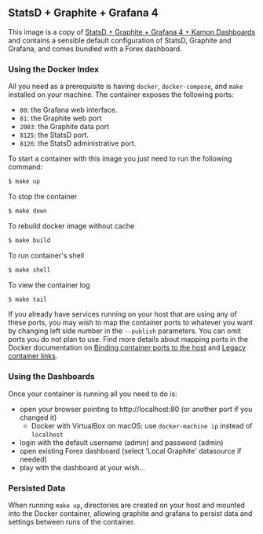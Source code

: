 StatsD + Graphite + Grafana 4
-----------------------------

This image is a copy of [StatsD + Graphite + Grafana 4 + Kamon Dashboards](https://github.com/kamon-io/docker-grafana-graphite)
 and contains a sensible default configuration of StatsD, Graphite and Grafana, and comes bundled with a Forex dashboard.


### Using the Docker Index ###

All you need as a prerequisite is having `docker`, `docker-compose`, and `make` installed on your machine.
The container exposes the following ports:

- `80`: the Grafana web interface.
- `81`: the Graphite web port
- `2003`: the Graphite data port
- `8125`: the StatsD port.
- `8126`: the StatsD administrative port.

To start a container with this image you just need to run the following command:

```bash
$ make up
```

To stop the container
```bash
$ make down
```

To rebuild docker image without cache
```bash
$ make build
```

To run container's shell
```bash
$ make shell
```

To view the container log
```bash
$ make tail
```

If you already have services running on your host that are using any of these ports,
you may wish to map the container ports to whatever you want by changing left side number
in the `--publish` parameters. You can omit ports you do not plan to use.
Find more details about mapping ports in the Docker documentation on
[Binding container ports to the host](https://docs.docker.com/engine/userguide/networking/default_network/binding/)
and [Legacy container links](https://docs.docker.com/engine/userguide/networking/default_network/dockerlinks/).

### Using the Dashboards ###

Once your container is running all you need to do is:

- open your browser pointing to http://localhost:80 (or another port if you changed it)
  - Docker with VirtualBox on macOS: use `docker-machine ip` instead of `localhost`
- login with the default username (admin) and password (admin)
- open existing Forex dashboard (select 'Local Graphite' datasource if needed)
- play with the dashboard at your wish...


### Persisted Data ###

When running `make up`, directories are created on your host and mounted into the Docker container,
allowing graphite and grafana to persist data and settings between runs of the container.
